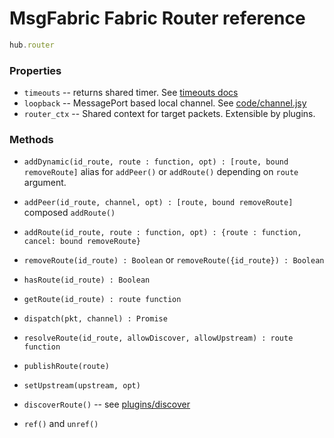 # MsgFabric Fabric Router reference

```javascript
hub.router
```

### Properties

- `timeouts` -- returns shared timer. See [timeouts docs](./misc_timeouts.md)
- `loopback` -- MessagePort based local channel. See [code/channel.jsy](../code/channel.jsy)
- `router_ctx` -- Shared context for target packets. Extensible by plugins.


### Methods

- `addDynamic(id_route, route : function, opt) : [route, bound removeRoute]` alias for `addPeer()` or `addRoute()` depending on `route` argument.
- `addPeer(id_route, channel, opt) : [route, bound removeRoute]` composed `addRoute()`

- `addRoute(id_route, route : function, opt) : {route : function, cancel: bound removeRoute}`
- `removeRoute(id_route) : Boolean` or `removeRoute({id_route}) : Boolean`
- `hasRoute(id_route) : Boolean`
- `getRoute(id_route) : route function`

- `dispatch(pkt, channel) : Promise`
- `resolveRoute(id_route, allowDiscover, allowUpstream) : route function`

- `publishRoute(route)`
- `setUpstream(upstream, opt)`
- `discoverRoute()` -- see [plugins/discover](../plugins/discover/index.jsy)
- `ref()` and `unref()`

